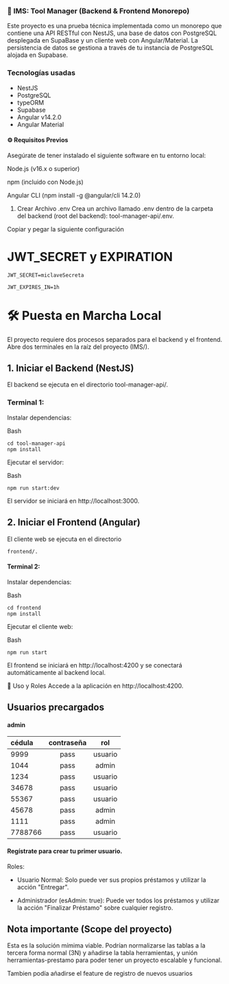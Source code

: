 ### 🚀 IMS: Tool Manager (Backend & Frontend Monorepo)
Este proyecto es una prueba técnica implementada como un monorepo que contiene una API RESTful con NestJS, una base de datos con PostgreSQL desplegada en SupaBase y un cliente web con Angular/Material. La persistencia de datos se gestiona a través de tu instancia de PostgreSQL alojada en Supabase.

### Tecnologías usadas
+ NestJS 
+ PostgreSQL
+ typeORM
+ Supabase
+ Angular v14.2.0
+ Angular Material

#### ⚙️ Requisitos Previos
Asegúrate de tener instalado el siguiente software en tu entorno local:

Node.js (v16.x o superior)

npm (incluido con Node.js)

Angular CLI (npm install -g @angular/cli 14.2.0)

1. Crear Archivo .env
Crea un archivo llamado .env dentro de la carpeta del backend (root del backend): tool-manager-api/.env.

Copiar y pegar la siguiente configuración


# JWT_SECRET y EXPIRATION
```JWT_SECRET=miclaveSecreta```

```JWT_EXPIRES_IN=1h```

# 🛠️ Puesta en Marcha Local
El proyecto requiere dos procesos separados para el backend y el frontend. Abre dos terminales en la raíz del proyecto (IMS/).

## 1. Iniciar el Backend (NestJS)
El backend se ejecuta en el directorio tool-manager-api/.

### Terminal 1:

Instalar dependencias:

Bash

```
cd tool-manager-api
npm install
```
Ejecutar el servidor:

Bash
```
npm run start:dev
```

El servidor se iniciará en http://localhost:3000.

## 2. Iniciar el Frontend (Angular)
El cliente web se ejecuta en el directorio 

```
frontend/.
```

#### Terminal 2:

Instalar dependencias:

Bash
```
cd frontend
npm install
```
Ejecutar el cliente web:

Bash
```
npm run start
```
El frontend se iniciará en http://localhost:4200 y se conectará automáticamente al backend local.

📝 Uso y Roles
Accede a la aplicación en http://localhost:4200.

## Usuarios precargados

#### admin

| cédula | contraseña | rol |
| :------------- |:-------------:| :-----:|
| 9999 | pass | usuario |
| 1044 | pass | admin |
| 1234 | pass | usuario |
| 34678 | pass | usuario |
| 55367 | pass | usuario |
| 45678 | pass | admin |
| 1111 | pass | admin |
| 7788766 | pass | usuario |

#### Regístrate para crear tu primer usuario.

Roles:

+ Usuario Normal: Solo puede ver sus propios préstamos y utilizar la acción "Entregar".

+ Administrador (esAdmin: true): Puede ver todos los préstamos y utilizar la acción "Finalizar Préstamo" sobre cualquier registro.

## Nota importante (Scope del proyecto)
Esta es la solución mímima viable. Podrían normalizarse las tablas a la tercera forma normal (3N) y añadirse la tabla herramientas, y unión herramientas-prestamo para poder tener un proyecto escalable y funcional.

 Tambien podía añadirse el feature de registro de nuevos usuarios
